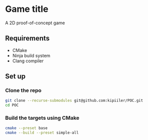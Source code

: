 # Game title

A 2D proof-of-concept game

## Requirements

- CMake
- Ninja build system
- Clang compiler

## Set up

### Clone the repo
```sh
git clone --recurse-submodules git@github.com:kipiiler/POC.git
cd POC
```

### Build the targets using CMake
```sh
cmake --preset base
cmake --build --preset simple-all
```

